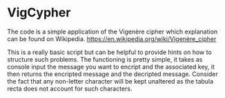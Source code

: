 # VigCypher
The code is a simple application of the Vigenère cipher which explanation can be found on Wikipedia.
https://en.wikipedia.org/wiki/Vigenère_cipher

This is a really basic script but can be helpful to provide hints on how to structure such problems. 
The functioning is pretty simple, it takes as console input the message you want to encript and the associated key, it then returns the encripted message and the decripted message. Consider the fact that any non-letter character will be kept unaltered as the tabula recta does not account for such characters.

